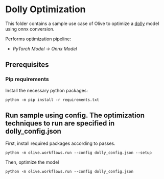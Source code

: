 # Dolly Optimization
This folder contains a sample use case of Olive to optimize a [dolly](https://huggingface.co/databricks/dolly-v2-12b) model using onnx conversion.

Performs optimization pipeline:
- *PyTorch Model -> Onnx Model*

## Prerequisites
### Pip requirements
Install the necessary python packages:
```
python -m pip install -r requirements.txt
```

## Run sample using config. The optimization techniques to run are specified in dolly_config.json
First, install required packages according to passes.
```
python -m olive.workflows.run --config dolly_config.json --setup
```

Then, optimize the model
```
python -m olive.workflows.run --config dolly_config.json
```
